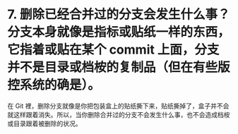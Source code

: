 # 7. 删除已经合并过的分支会发生什么事？分支本身就像是指标或贴纸一样的东西，它指着或贴在某个 commit 上面，分支并不是目录或档桉的复制品（但在有些版控系统的确是）。

在 Git 裡，删除分支就像是你把包装盒上的贴纸撕下来，贴纸撕掉了，盒子并不会就这样跟着消失。所以，当你删除合并过的分支不会发生什么事，也不会造成档桉或目录跟着被删除的状况。

